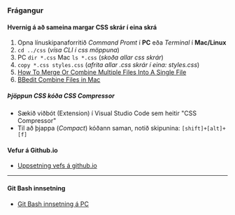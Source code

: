 ### Frágangur

#### Hvernig á að sameina margar CSS skrár í eina skrá

1. Opna línuskipanaforritið _Command Promt_ í **PC** eða _Terminal_ í **Mac/Linux** 
2. `cd ../css`  (_vísa CLI í css möppuna_)
3. PC `dir *.css` Mac `ls *.css` (_skoða allar css skrár_)
4. `copy *.css styles.css`  (_afrita allar .css skrár í eina: styles.css_)
5. [How To Merge Or Combine Multiple Files Into A Single File](https://www.youtube.com/watch?v=2VrfUyyqdEc)
6. [BBedit Combine Files in Mac](https://www.cryan.com/blog/20210528.jsp)

##### Þjöppun CSS kóða _CSS Compressor_

* Sækið viðbót (Extension) í Visual Studio Code sem heitir "CSS Compressor" 
* Til að þjappa (_Compact_) kóðann saman, notið skipunina: `[shift]+[alt]+[f]`

#### Vefur á Github.io
* [Uppsetning vefs á github.io](../uppsetning-github.io/README.md)

---

#### Git Bash innsetning 
* [Git Bash innsetning á PC](https://vefhonnun.github.io/verkefnaskil/git_innsetning.html)

